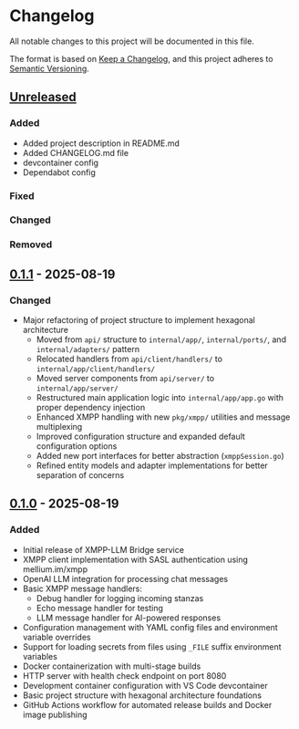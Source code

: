 # Changelog
<!-- markdownlint-configure-file { "MD024": { "siblings_only": true } } -->

All notable changes to this project will be documented in this file.

The format is based on [Keep a Changelog](https://keepachangelog.com/en/1.1.0/),
and this project adheres to [Semantic Versioning](https://semver.org/spec/v2.0.0.html).

## [Unreleased]

### Added

- Added project description in README.md
- Added CHANGELOG.md file
- devcontainer config
- Dependabot config

### Fixed

### Changed

### Removed

## [0.1.1] - 2025-08-19

### Changed

- Major refactoring of project structure to implement hexagonal architecture
  - Moved from `api/` structure to `internal/app/`, `internal/ports/`, and `internal/adapters/` pattern
  - Relocated handlers from `api/client/handlers/` to `internal/app/client/handlers/`
  - Moved server components from `api/server/` to `internal/app/server/`
  - Restructured main application logic into `internal/app/app.go` with proper dependency injection
  - Enhanced XMPP handling with new `pkg/xmpp/` utilities and message multiplexing
  - Improved configuration structure and expanded default configuration options
  - Added new port interfaces for better abstraction (`xmppSession.go`)
  - Refined entity models and adapter implementations for better separation of concerns

## [0.1.0] - 2025-08-19

### Added

- Initial release of XMPP-LLM Bridge service
- XMPP client implementation with SASL authentication using mellium.im/xmpp
- OpenAI LLM integration for processing chat messages
- Basic XMPP message handlers:
  - Debug handler for logging incoming stanzas
  - Echo message handler for testing
  - LLM message handler for AI-powered responses
- Configuration management with YAML config files and environment variable overrides
- Support for loading secrets from files using `_FILE` suffix environment variables
- Docker containerization with multi-stage builds
- HTTP server with health check endpoint on port 8080
- Development container configuration with VS Code devcontainer
- Basic project structure with hexagonal architecture foundations
- GitHub Actions workflow for automated release builds and Docker image publishing

[unreleased]: https://github.com/MykolaBilyi/xmpp-llm-bridge/compare/v0.1.1...HEAD
[0.1.1]: https://github.com/MykolaBilyi/xmpp-llm-bridge/compare/v0.1.0...v0.1.1
[0.1.0]: https://github.com/MykolaBilyi/xmpp-llm-bridge/releases/tag/v0.1.0
